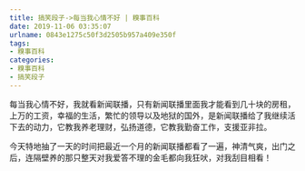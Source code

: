```yaml
---
title: 搞笑段子->每当我心情不好 | 糗事百科
date: 2019-11-06 03:35:07
urlname: 0843e1275c50f3d2505b957a409e350f
tags: 
- 糗事百科
categories:
- 糗事百科
- 搞笑段子
---
```

每当我心情不好，我就看新闻联播，只有新闻联播里面我才能看到几十块的房租，上万的工资，幸福的生活，繁忙的领导以及地狱的国外，是新闻联播给了我继续活下去的动力，它教我养老理财，弘扬道德，它教我勤奋工作，支援亚非拉。

今天特地抽了一天的时间把最近一个月的新闻联播都看了一遍，神清气爽，出门之后，连隔壁养的那只整天对我爱答不理的金毛都向我狂吠，对我刮目相看！



